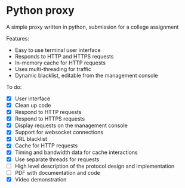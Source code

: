 # Python proxy
A simple proxy written in python, submission for a college assignment

Features:
- Easy to use terminal user interface
- Responds to HTTP and HTTPS requests
- In-memory cache for HTTP requests
- Uses multi-threading for traffic
- Dynamic blacklist, editable from the management console

To do:
- [X]  User interface
- [X]  Clean up code
- [X]  Respond to HTTP requests
- [X]  Respond to HTTPS requests
- [X]  Display requests on the management console
- [X]  Support for websocket connections
- [X]  URL blacklist
- [X]  Cache for HTTP requests
- [X]  Timing and bandwidth data for cache interactions
- [X]  Use separate threads for requests
- [ ]  High level description of the protocol design and implementation
- [ ]  PDF with documentation and code
- [X]  Video demonstration
